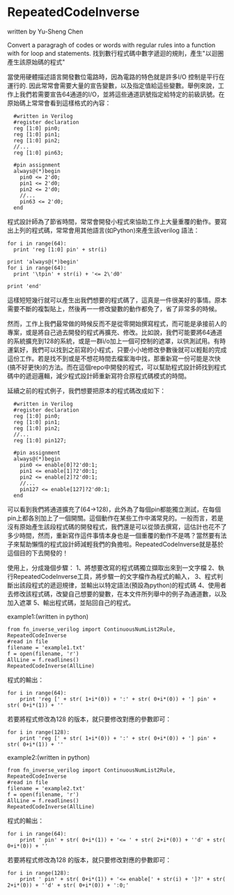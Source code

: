 # RepeatedCodeInverse
written by Yu-Sheng Chen

Convert a paragragh of codes or words with regular rules into a function with for loop and statements.
找到數行程式碼中數字遞迴的規則，產生"以迴圈產生該原始碼的程式"

當使用硬體描述語言開發數位電路時，因為電路的特色就是許多I/O 控制是平行在運行的. 因此常常會需要大量的宣告變數，以及指定值給這些變數。舉例來說，工作上我們若需要宣告64通道的I/O，並將這些通道訊號指定給特定的前級訊號。在原始碼上常常會看到這樣格式的內容：

```
  #written in Verilog
  #register declaration
  reg [1:0] pin0;
  reg [1:0] pin1;
  reg [1:0] pin2;
  //...
  reg [1:0] pin63;
  
  #pin assignment
  always@(*)begin
    pin0 <= 2'd0;
    pin1 <= 2'd0;
    pin2 <= 2'd0;
    //...
    pin63 <= 2'd0;
  end
```

程式設計師為了節省時間，常常會開發小程式來協助工作上大量重覆的動作。要寫出上列的程式碼，常常會用其他語言(如Python)來產生該verilog 語法：
```
for i in range(64):
  print 'reg [1:0] pin' + str(i)
  
print 'always@(*)begin'
for i in range(64):
  print '\tpin' + str(i) + '<= 2\'d0'

print 'end'
```

這樣短短幾行就可以產生出我們想要的程式碼了，這真是一件很美好的事情。原本需要不斷的複製貼上，然後再一一修改變數的動作都免了，省了非常多的時候。

然而，工作上我們最常做的時候反而不是從零開始撰寫程式，而可能是承接前人的專案，或是將自己過去開發的程式再擴充、修改。比如說，我們可能要將64通道的系統擴充到128的系統，或是一群i/o加上一個可控制的遮罩，以供測試用。有時運氣好，我們可以找到之前寫的小程式，只要小小地修改參數後就可以輕鬆的完成這份工作。若是找不到或是不想花時間去檔案海中找，那重新寫一份可能是次快(搞不好更快)的方法。而在這個repo中開發的程式，可以幫助程式設計師找到程式碼中的遞迴邏輯，減少程式設計師重新寫符合原程式碼模式的時間。

延續之前的程式例子，我們想要把原本的程式碼改成如下：

```
  #written in Verilog
  #register declaration
  reg [1:0] pin0;
  reg [1:0] pin1;
  reg [1:0] pin2;
  //...
  reg [1:0] pin127;
  
  #pin assignment
  always@(*)begin
    pin0 <= enable[0]?2'd0:1;
    pin1 <= enable[1]?2'd0:1;
    pin2 <= enable[2]?2'd0:1;
    //...
    pin127 <= enable[127]?2'd0:1;
  end
```

可以看到我們將通道擴充了(64->128)，此外為了每個pin都能獨立測試，在每個pin上都各別加上了一個開關。這個動作在某些工作中滿常見的。一般而言，若是沒有原始產生該段程式碼的開發程式，我們還是可以從頭去撰寫，這估計也花不了多少時間，然而，重新寫作這件事情本身也是一個重覆的動作不是嗎？當然要有法子來幫助懶惰的程式設計師減輕我們的負擔啦。RepeatedCodeInverse就是基於這個目的下去開發的！

使用上，分成幾個步驟：
1、將想要改寫的程式碼獨立擷取出來到一文字檔
2、執行RepeatedCodeInverse工具，將步驟一的文字檔作為程式的輸入，
3、程式判斷出該段程式的遞迴規律，並輸出以特定語法(預設為python)的程式碼
4、使用者去修改該程式碼，改變自己想要的變數，在本文件所列舉中的例子為通道數，以及加入遮罩
5、輸出程式碼，並貼回自己的程式。

example1:(written in python)
```
from fn_inverse_verilog import ContinuousNumList2Rule, RepeatedCodeInverse
#read in file
filename = 'example1.txt'
f = open(filename, 'r')
AllLine = f.readlines()
RepeatedCodeInverse(AllLine)
```
程式的輸出：
```
for i in range(64):
	print 'reg [' + str( 1+i*(0)) + ':' + str( 0+i*(0)) + '] pin' + str( 0+i*(1)) + ''
```
若要將程式修改為128 的版本，就只要修改對應的參數即可：
```
for i in range(128):
	print 'reg [' + str( 1+i*(0)) + ':' + str( 0+i*(0)) + '] pin' + str( 0+i*(1)) + ''
```

example2:(written in python)
```
from fn_inverse_verilog import ContinuousNumList2Rule, RepeatedCodeInverse
#read in file
filename = 'example2.txt'
f = open(filename, 'r')
AllLine = f.readlines()
RepeatedCodeInverse(AllLine)
```
程式的輸出：
```
for i in range(64):
	print '	pin' + str( 0+i*(1)) + '<= ' + str( 2+i*(0)) + ''d' + str( 0+i*(0)) + ''
```
若要將程式修改為128 的版本，就只要修改對應的參數即可：
```
for i in range(128):
	print '	pin' + str( 0+i*(1)) + '<= enable[' + str(i) + ']?' + str( 2+i*(0)) + ''d' + str( 0+i*(0)) + ':0;'
```

